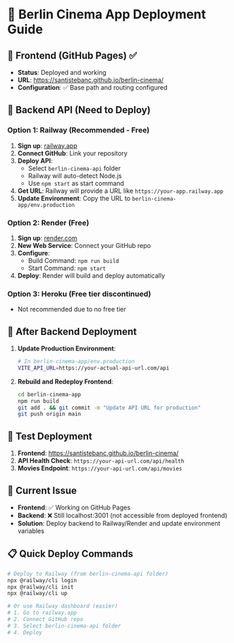 # 🚀 Berlin Cinema App Deployment Guide

## 📱 Frontend (GitHub Pages) ✅
- **Status**: Deployed and working
- **URL**: https://santistebanc.github.io/berlin-cinema/
- **Configuration**: ✅ Base path and routing configured

## 🔧 Backend API (Need to Deploy)

### Option 1: Railway (Recommended - Free)
1. **Sign up**: [railway.app](https://railway.app)
2. **Connect GitHub**: Link your repository
3. **Deploy API**: 
   - Select `berlin-cinema-api` folder
   - Railway will auto-detect Node.js
   - Use `npm start` as start command
4. **Get URL**: Railway will provide a URL like `https://your-app.railway.app`
5. **Update Environment**: Copy the URL to `berlin-cinema-app/env.production`

### Option 2: Render (Free)
1. **Sign up**: [render.com](https://render.com)
2. **New Web Service**: Connect your GitHub repo
3. **Configure**:
   - Build Command: `npm run build`
   - Start Command: `npm start`
4. **Deploy**: Render will build and deploy automatically

### Option 3: Heroku (Free tier discontinued)
- Not recommended due to no free tier

## 🔄 After Backend Deployment

1. **Update Production Environment**:
   ```bash
   # In berlin-cinema-app/env.production
   VITE_API_URL=https://your-actual-api-url.com/api
   ```

2. **Rebuild and Redeploy Frontend**:
   ```bash
   cd berlin-cinema-app
   npm run build
   git add . && git commit -m "Update API URL for production"
   git push origin main
   ```

## 🧪 Test Deployment

1. **Frontend**: https://santistebanc.github.io/berlin-cinema/
2. **API Health Check**: `https://your-api-url.com/api/health`
3. **Movies Endpoint**: `https://your-api-url.com/api/movies`

## 🚨 Current Issue

- **Frontend**: ✅ Working on GitHub Pages
- **Backend**: ❌ Still localhost:3001 (not accessible from deployed frontend)
- **Solution**: Deploy backend to Railway/Render and update environment variables

## 📋 Quick Deploy Commands

```bash
# Deploy to Railway (from berlin-cinema-api folder)
npx @railway/cli login
npx @railway/cli init
npx @railway/cli up

# Or use Railway dashboard (easier)
# 1. Go to railway.app
# 2. Connect GitHub repo
# 3. Select berlin-cinema-api folder
# 4. Deploy
```
